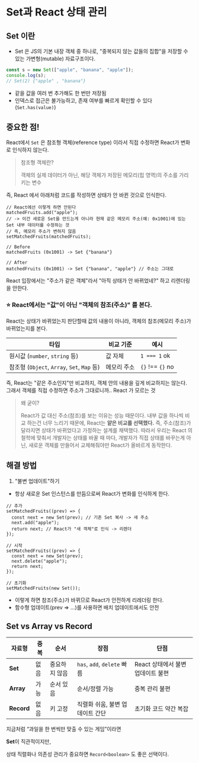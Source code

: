 # Set과 React 상태 관리

## Set 이란

- Set 은 JS의 기본 내장 객체 중 하나로, "중복되지 않는 값들의 집합"을 저장할 수 있는 가변형(mutable) 자료구조이다.

```js
const s = new Set(["apple", "banana", "apple"]);
console.log(s);
// Set(2) {"apple" , "banana"}
```

- 같을 값을 여러 번 추가해도 한 번만 저장됨
- 인덱스로 접근은 불가능하고, 존재 여부를 빠르게 확인할 수 있다 (`Set.has(value)`)

## 중요한 점!

React에서 `Set` 은 참조형 객체(reference type) 이라서 직접 수정하면 React가 변화로 인식하지 않는다.

> 참조형 객체란?
>
> 객체의 실제 데이터가 아닌, 해당 객체가 저장된 메모리(힙 영역)의 주소를 가리키는 변수

즉, React 에서 아래처럼 코드를 작성하면 상태가 안 바뀐 것으로 인식한다.

```tsx
// React에선 이렇게 하면 안된다
matchedFruits.add("apple");
// -> 이건 새로운 Set을 만드는게 아니라 현재 같은 메모리 주소(예: 0x1001)에 있는 Set 내부 데이터를 수정하는 것
// 즉, 메모리 주소가 변하지 않음
setMatchedFruits(matchedFruits);
```

```tsx
// Before
matchedFruits (0x1001) -> Set {"banana"}

// After
matchedFruits (0x1001) -> Set {"banana", "apple"} // 주소는 그대로

```

React 입장에서는 "주소가 같은 객체"라서 "아직 상태가 안 바뀌었네?" 하고 리렌더링을 안한다.

### ⭐️ React에서는 "값"이 아닌 "객체의 참조(주소)" 를 본다.

React는 상태가 바뀌었는지 판단할때 값의 내용이 아니라, 객체의 참조(메모리 주소)가 바뀌었는지를 본다.

| 타입                                        | 비교 기준   | 예시             |
| ------------------------------------------- | ----------- | ---------------- |
| 원시값 (`number`, `string` 등)              | 값 자체     | `1 === 1` ok     |
| 참조형 (`Object`, `Array`, `Set`, `Map` 등) | 메모리 주소 | `{}` !== `{}` no |

즉, React는 "같은 주소인지"만 비교하지, 객체 안의 내용을 깊게 비교하지는 않는다. 그래서 객체를 직접 수정하면 주소가 그대로니까.. React 가 모르는 것

> 왜 굳이?
>
> React가 값 대신 주소(참조)를 보는 이유는 성능 때문이다. 내부 값을 하나씩 비교 하는건 너무 느리기 때문에, React는 **얕은 비교를 선택했다.**
> 즉, 주소(참조)가 달라지면 상태가 바뀌었다고 가정하는 설계를 채택했다. 따라서 우리는 React 의 철학에 맞춰서 개발자는 상태를 바꿀 때 마다, 개발자가 직접 상태를 바꾸는게 아닌, 새로운 객체를 만들어서 교체해줘야만 React가 올바르게 동작한다.

## 해결 방법

1. "불변 업데이트"하기

- 항상 새로운 Set 인스턴스를 만듬으로써 React가 변화를 인식하게 한다.

```tsx
// 추가
setMatchedFruits((prev) => {
  const next = new Set(prev); // 기존 Set 복사 -> 새 주소
  next.add("apple");
  return next; // React가 "새 객체"로 인식 -> 리렌더
});

// 시작
setMatchedFruits((prev) => {
  const next = new Set(prev);
  next.delete("apple");
  return next;
});

// 초기화
setMatchedFruits(new Set());
```

- 이렇게 하면 참조(주소)가 바뀌므로 React가 안전하게 리레더링 한다.
- 함수형 업데이트(prev => ...)를 사용하면 배치 업데이트에서도 안전

## Set vs Array vs Record<boolean>

| 자료형              | 중복 | 순서          | 장점                            | 단점                              |
| ------------------- | ---- | ------------- | ------------------------------- | --------------------------------- |
| **Set**             | 없음 | 중요하지 않음 | `has`, `add`, `delete` 빠름     | React 상태에서 불변 업데이트 불편 |
| **Array**           | 가능 | 순서 있음     | 순서/정렬 가능                  | 중복 관리 불편                    |
| **Record<boolean>** | 없음 | 키 고정       | 직렬화 쉬움, 불변 업데이트 간단 | 초기화 코드 약간 복잡             |

지금처럼 “과일을 한 번씩만 맞출 수 있는 게임”이라면

**Set**이 직관적이지만,

상태 직렬화나 의존성 관리가 중요하면 `Record<boolean>` 도 좋은 선택이다.
